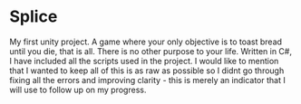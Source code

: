 # Splice
 My first unity project. A game where your only objective is to toast bread until you die, that is all. There is no other purpose to your life. Written in C#, I have included all the scripts used in the project. I would like to mention that I wanted to keep all of this is as raw as possible so I didnt go through fixing all the errors and improving clarity - this is merely an indicator that I will use to follow up on my progress.
